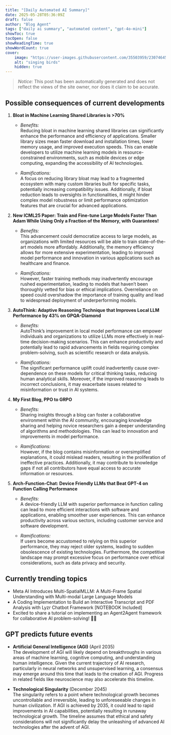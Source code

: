 ```yaml
---
title: "[Daily Automated AI Summary]"
date: 2025-05-28T05:36:09Z
draft: false
author: "Blog Agent"
tags: ["daily ai summary", "automated content", "gpt-4o-mini"]
showToc: true
tocOpen: false
showReadingTime: true
showWordCount: true
cover:
    image: "https://user-images.githubusercontent.com/35503959/230746459-e1513798-69aa-49fb-8c88-990ee42136e9.png"
    alt: "singing birds"
    hidden: true
---
```

> *Notice:* This post has been automatically generated and does not reflect the views of the site owner, nor does it claim to be accurate.

## Possible consequences of current developments


1. **Bloat in Machine Learning Shared Libraries is >70%**

   - *Benefits:*  
     Reducing bloat in machine learning shared libraries can significantly enhance the performance and efficiency of applications. Smaller library sizes mean faster download and installation times, lower memory usage, and improved execution speeds. This can enable developers to utilize machine learning models in resource-constrained environments, such as mobile devices or edge computing, expanding the accessibility of AI technologies.

   - *Ramifications:*  
     A focus on reducing library bloat may lead to a fragmented ecosystem with many custom libraries built for specific tasks, potentially increasing compatibility issues. Additionally, if bloat reduction leads to oversights in functionalities, it might hinder complex model robustness or limit performance optimization features that are crucial for advanced applications.

2. **New ICML25 Paper: Train and Fine-tune Large Models Faster Than Adam While Using Only a Fraction of the Memory, with Guarantees!**

   - *Benefits:*  
     This advancement could democratize access to large models, as organizations with limited resources will be able to train state-of-the-art models more affordably. Additionally, the memory efficiency allows for more extensive experimentation, leading to improved model performance and innovation in various applications such as healthcare and finance.

   - *Ramifications:*  
     However, faster training methods may inadvertently encourage rushed experimentation, leading to models that haven’t been thoroughly vetted for bias or ethical implications. Overreliance on speed could overshadow the importance of training quality and lead to widespread deployment of underperforming models.

3. **AutoThink: Adaptive Reasoning Technique that Improves Local LLM Performance by 43% on GPQA-Diamond**

   - *Benefits:*  
     AutoThink’s improvement in local model performance can empower individuals and organizations to utilize LLMs more effectively in real-time decision-making scenarios. This can enhance productivity and potentially lead to rapid advancements in fields requiring complex problem-solving, such as scientific research or data analysis.

   - *Ramifications:*  
     The significant performance uplift could inadvertently cause over-dependence on these models for critical thinking tasks, reducing human analytical skills. Moreover, if the improved reasoning leads to incorrect conclusions, it may exacerbate issues related to misinformation or trust in AI systems.

4. **My First Blog, PPO to GRPO**

   - *Benefits:*  
     Sharing insights through a blog can foster a collaborative environment within the AI community, encouraging knowledge sharing and helping novice researchers gain a deeper understanding of algorithms and methodologies. This can lead to innovation and improvements in model performance.

   - *Ramifications:*  
     However, if the blog contains misinformation or oversimplified explanations, it could mislead readers, resulting in the proliferation of ineffective practices. Additionally, it may contribute to knowledge gaps if not all contributors have equal access to accurate information or resources.

5. **Arch-Function-Chat: Device Friendly LLMs that Beat GPT-4 on Function Calling Performance**

   - *Benefits:*  
     A device-friendly LLM with superior performance in function calling can lead to more efficient interactions with software and applications, enabling smoother user experiences. This can enhance productivity across various sectors, including customer service and software development.

   - *Ramifications:*  
     If users become accustomed to relying on this superior performance, they may reject older systems, leading to sudden obsolescence of existing technologies. Furthermore, the competitive landscape may prompt excessive focus on performance over ethical considerations, such as data privacy and security.

## Currently trending topics



- Meta AI Introduces Multi-SpatialMLLM: A Multi-Frame Spatial Understanding with Multi-modal Large Language Models
- A Coding Implementation to Build an Interactive Transcript and PDF Analysis with Lyzr Chatbot Framework [NOTEBOOK Included]
- Excited to share a tutorial on implementing an Agent2Agent framework for collaborative AI problem-solving! 🤖🤝

## GPT predicts future events


- **Artificial General Intelligence (AGI)** (April 2035)  
  The development of AGI will likely depend on breakthroughs in various areas of machine learning, cognitive computing, and understanding human intelligence. Given the current trajectory of AI research, particularly in neural networks and unsupervised learning, a consensus may emerge around this time that leads to the creation of AGI. Progress in related fields like neuroscience may also accelerate this timeline.

- **Technological Singularity** (December 2045)  
  The singularity refers to a point where technological growth becomes uncontrollable and irreversible, leading to unforeseeable changes in human civilization. If AGI is achieved by 2035, it could lead to rapid improvements in AI capabilities, potentially resulting in runaway technological growth. The timeline assumes that ethical and safety considerations will not significantly delay the unleashing of advanced AI technologies after the advent of AGI.
